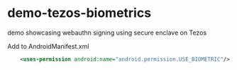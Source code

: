 # demo-tezos-biometrics

demo showcasing webauthn signing using secure enclave on Tezos

Add to AndroidManifest.xml

```xml
    <uses-permission android:name="android.permission.USE_BIOMETRIC"/>
```
